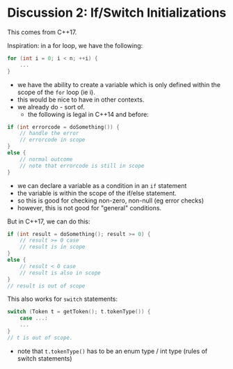 # Discussion 2: If/Switch Initializations
This comes from C++17.

Inspiration: in a for loop, we have the following:
```cpp
for (int i = 0; i < n; ++i) {
    ...
}
```
- we have the ability to create a variable which is only defined within the scope of the `for` loop (ie i).
- this would be nice to have in other contexts.
- we already do - sort of.
    - the following is legal in C++14 and before:
```cpp
if (int errorcode = doSomething()) {
    // handle the error
    // errorcode in scope
}
else {
    // normal outcome
    // note that errorcode is still in scope
}
```
- we can declare a variable as a condition in an `if` statement
- the variable is within the scope of the if/else statement.
- so this is good for checking non-zero, non-null (eg error checks)
- however, this is not good for "general" conditions.

But in C++17, we can do this:
```cpp
if (int result = doSomething(); result >= 0) {
    // result >= 0 case
    // result is in scope
}
else {
    // result < 0 case
    // result is also in scope
}
// result is out of scope
```
This also works for `switch` statements:
```cpp
switch (Token t = getToken(); t.tokenType()) {
    case ...:
    ...
}
// t is out of scope.
```
- note that `t.tokenType()` has to be an enum type / int type (rules of switch statements)


